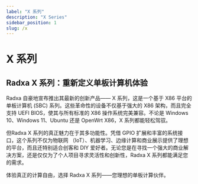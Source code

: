 ```yaml
---
label: "X 系列"
description: "X Series"
sidebar_position: 1
slug: /x
---
```


# X 系列

## Radxa X 系列：重新定义单板计算机体验

Radxa 自豪地宣布推出其最新的创新产品—— X 系列，这是一个基于 X86 平台的单板计算机 (SBC) 系列。这些革命性的设备不仅基于强大的 X86 架构，而且完全支持 UEFI BIOS，使其与所有标准的 X86 操作系统完美兼容。不论是 Windows 10、Windows 11、Ubuntu 还是 OpenWrt X86，X 系列都能轻松驾驭。

但Radxa X 系列的真正魅力在于其多功能性。凭借 GPIO 扩展和丰富的系统接口，这个系列不仅为物联网 （IoT）、机器学习、边缘计算和商业展示提供了理想的平台，而且还特别适合创客和 DIY 爱好者。无论您是在寻找一个强大的商业解决方案，还是仅仅为了个人项目寻求灵活性和创新性，Radxa X 系列都能满足您的需求。

体验真正的计算自由，选择 Radxa X 系列——您理想的单板计算伙伴。

<!-- <DocCardList /> -->

